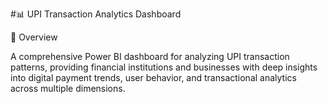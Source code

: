 #📊 UPI Transaction Analytics Dashboard

🌟 Overview


A comprehensive Power BI dashboard for analyzing UPI transaction patterns, providing financial institutions and businesses with deep insights into digital payment trends, user behavior, and transactional analytics             across multiple dimensions.
